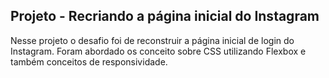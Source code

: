 ## Projeto - Recriando a página inicial do Instagram



Nesse projeto o desafio foi de reconstruir a página inicial de login do Instagram. Foram abordado os conceito sobre CSS utilizando Flexbox e também conceitos de responsividade.



